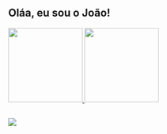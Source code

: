 ## Oláa, eu sou o João!

<div>
  <a href="https://github.com/joaojjb">
  <img height="150em" src="https://github-readme-stats.vercel.app/api?username=joaojjb&show_icons=true&theme=prussian&include_all_commits=true&count_private=true"/>
  <img height="150em" src="https://github-readme-stats.vercel.app/api/top-langs/?username=joaojjb&layout=compact&langs_count=7&theme=prussian"/>
<div>
  
  ##
  
  <div>
    <a href = "mailto:joaojjbcosta@gmail.com"><img src="https://img.shields.io/badge/-Gmail-%23333?style=for-the-badge&logo=gmail&logoColor=white" target="_blank"></a>
  <div>
